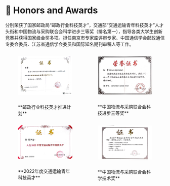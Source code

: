 # 🎉 Honors and Awards
分别荣获了国家邮政局“邮政行业科技英才”，交通部“交通运输青年科技英才”人才头衔和中国物流与采购联合会科学进步三等奖（排名第一），指导各类大学生创新竞赛并获得国家级金奖多项。担任南京市专家库评审专家、中国通信学会邮政通信专委会委员、江苏省通信学会委员和国际知名期刊审稿人等工作。
<div style="display: flex; justify-content: space-around;">  
  <figure style="display: flex; flex-direction: column; align-items: center;">  
    <img src='./images/5/5.1.png' alt="邮政行业科技英才推进计划" style="width: 40em; height: auto; margin-bottom: 2em;">  
    <figcaption style="font-size: 1em;">**邮政行业科技英才推进计划**</figcaption>  
  </figure>  
  <figure style="display: flex; flex-direction: column; align-items: center;">  
    <img src='./images/5/5.2.png' alt="中国物流与采购联合会科技进步三等奖" style="width: 40em; height: auto; margin-bottom: 2em;">  
    <figcaption style="font-size: 1em;">**中国物流与采购联合会科技进步三等奖**</figcaption>  
  </figure>  
  </div> 
  <div style="display: flex; justify-content: space-around;">  
  <figure style="display: flex; flex-direction: column; align-items: center;">  
    <img src='./images/5/5.3.png' alt="2022年度交通运输青年科技英才" style="width: 40em; height: auto; margin-bottom: 2em;">  
    <figcaption style="font-size: 1em;">**2022年度交通运输青年科技英才**</figcaption>  
  </figure>  
  <figure style="display: flex; flex-direction: column; align-items: center;">  
    <img src='./images/5/5.4.png' alt="中国物流与采购联合会科学技术奖" style="width: 40em; height: auto; margin-bottom: 2em;">  
    <figcaption style="font-size: 1em;">**中国物流与采购联合会科学技术奖**</figcaption>  
  </figure>
</div>